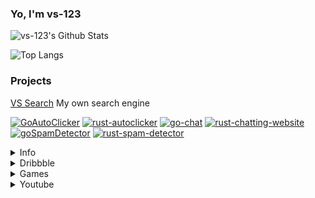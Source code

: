 <h3>
Yo, I'm vs-123
</h3>

![vs-123's Github Stats](https://github-readme-stats.vercel.app/api?username=vs-123&count_private=true&show_icons=true)

![Top Langs](https://github-readme-stats.vercel.app/api/top-langs/?username=vs-123&layout=compact)

<h3>Projects</h3>

<a href="https://vs-search.herokuapp.com/">VS Search</a> My own search engine

[![GoAutoClicker](https://github-readme-stats.vercel.app/api/pin/?username=vs-123&repo=GoAutoClicker)](https://github.com/vs-123/GoAutoClicker)
[![rust-autoclicker](https://github-readme-stats.vercel.app/api/pin/?username=vs-123&repo=rust-autoclicker)](https://github.com/vs-123/rust-autoclicker)
[![go-chat](https://github-readme-stats.vercel.app/api/pin/?username=vs-123&repo=go-chat)](https://github.com/vs-123/go-chat)
[![rust-chatting-website](https://github-readme-stats.vercel.app/api/pin/?username=vs-123&repo=rust-chatting-website)](https://github.com/vs-123/rust-chatting-website)
[![goSpamDetector](https://github-readme-stats.vercel.app/api/pin/?username=vs-123&repo=goSpamDetector)](https://github.com/vs-123/goSpamDetector)
[![rust-spam-detector](https://github-readme-stats.vercel.app/api/pin/?username=vs-123&repo=rust-spam-detector)](https://github.com/vs-123/rust-spam-detector)

<details>
<summary>Info</summary>
<p>I love to program, I make stuff whether it is useless or not.</p>
<p>I've tried many programming languages, but I usually program in <a href="https://www.rust-lang.org">Rust</a></p>
</details>
<details>
<summary>Dribbble</summary>
I have a <a href="https://github.com/vs-123">Dribbble account</a> too, I upload images that I've drawn/photoshopped.
</details>
<details>
<summary>Games</summary>
I make games too, check them out at my <a href="https://github.com/vs-123">itch.io</a> account :D
</details>
<details>
<summary>Youtube</summary>
I make programming tutorials on youtube.
 
This is my youtube channel -> https://www.youtube.com/c/VahinSharma
</details>
